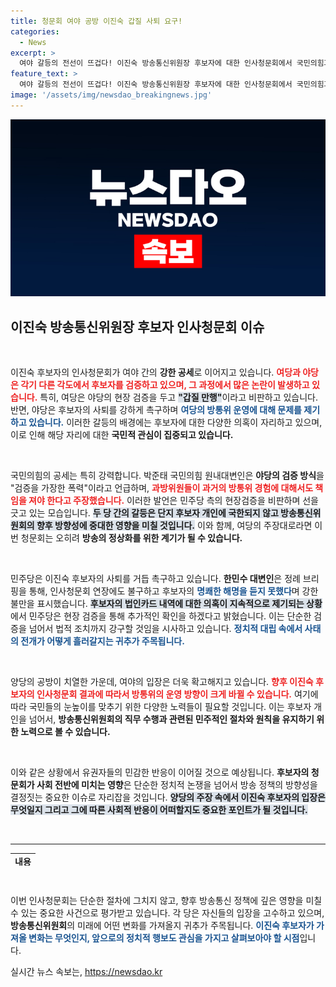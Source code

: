 ```yaml
---
title: 청문회 여야 공방 이진숙 갑질 사퇴 요구!
categories:
  - News
excerpt: >
  여야 갈등의 전선이 뜨겁다! 이진숙 방송통신위원장 후보자에 대한 인사청문회에서 국민의힘과 민주당이 날카로운 공세를 이어가며 현장검증까지 나섰다. 이 후보자의 사퇴 요구와 갑질 논란이 어떻게 전개될지 귀추가 주목된다.
feature_text: >
  여야 갈등의 전선이 뜨겁다! 이진숙 방송통신위원장 후보자에 대한 인사청문회에서 국민의힘과 민주당이 날카로운 공세를 이어가며 현장검증까지 나섰다. 이 후보자의 사퇴 요구와 갑질 논란이 어떻게 전개될지 귀추가 주목된다.
image: '/assets/img/newsdao_breakingnews.jpg'
---
```


<p><img src="/assets/img/newsdao_breakingnews.jpg" alt="ranknews 속보" /></p>

<h2 data-ke-size="size26">이진숙 방송통신위원장 후보자 인사청문회 이슈</h2>

<p data-ke-size="size16">&nbsp;</p>

<p>이진숙 후보자의 인사청문회가 여야 간의 <b>강한 공세</b>로 이어지고 있습니다. <b><span style="color: #ee2323;">여당과 야당은 각기 다른 각도에서 후보자를 검증하고 있으며, 그 과정에서 많은 논란이 발생하고 있습니다.</span></b> 특히, 여당은 야당의 현장 검증을 두고 <b><span style="background-color: #21538527;">"갑질 만행"</span></b>이라고 비판하고 있습니다. 반면, 야당은 후보자의 사퇴를 강하게 촉구하며 <b><span style="color: #1a5490;">여당의 방통위 운영에 대해 문제를 제기하고 있습니다.</span></b> 이러한 갈등의 배경에는 후보자에 대한 다양한 의혹이 자리하고 있으며, 이로 인해 해당 자리에 대한 <b>국민적 관심이 집중되고 있습니다.</b></p>

<p data-ke-size="size16">&nbsp;</p>

<p>국민의힘의 공세는 특히 강력합니다. 박준태 국민의힘 원내대변인은 <b>야당의 검증 방식</b>을 "검증을 가장한 폭력"이라고 언급하며, <b><span style="color: #ee2323;">과방위원들이 과거의 방통위 경험에 대해서도 책임을 져야 한다고 주장했습니다.</span></b> 이러한 발언은 민주당 측의 현장검증을 비판하며 선을 긋고 있는 모습입니다. <b><span style="background-color: #21538527;">두 당 간의 갈등은 단지 후보자 개인에 국한되지 않고 방송통신위원회의 향후 방향성에 중대한 영향을 미칠 것입니다.</span></b> 이와 함께, 여당의 주장대로라면 이번 청문회는 오히려 <b>방송의 정상화를 위한 계기가 될 수 있습니다.</b></p>

<p data-ke-size="size16">&nbsp;</p>

<p>민주당은 이진숙 후보자의 사퇴를 거듭 촉구하고 있습니다. <b>한민수 대변인</b>은 정례 브리핑을 통해, 인사청문회 연장에도 불구하고 후보자의 <b><span style="color: #1a5490;">명쾌한 해명을 듣지 못했다</span></b>며 강한 불만을 표시했습니다. <b><span style="background-color: #21538527;">후보자의 법인카드 내역에 대한 의혹이 지속적으로 제기되는 상황</span></b>에서 민주당은 현장 검증을 통해 추가적인 확인을 하겠다고 밝혔습니다. 이는 단순한 검증을 넘어서 법적 조치까지 강구할 것임을 시사하고 있습니다. <b><span style="color: #1a5490;">정치적 대립 속에서 사태의 전개가 어떻게 흘러갈지는 귀추가 주목됩니다.</span></b></p>

<p data-ke-size="size16">&nbsp;</p>

<p>양당의 공방이 치열한 가운데, 여야의 입장은 더욱 확고해지고 있습니다. <b><span style="color: #ee2323;">향후 이진숙 후보자의 인사청문회 결과에 따라서 방통위의 운영 방향이 크게 바뀔 수 있습니다.</span></b> 여기에 따라 국민들의 눈높이를 맞추기 위한 다양한 노력들이 필요할 것입니다. 이는 후보자 개인을 넘어서, <b>방송통신위원회의 직무 수행과 관련된 민주적인 절차와 원칙을 유지하기 위한 노력으로 볼 수 있습니다.</b> </p>

<p data-ke-size="size16">&nbsp;</p>

<p>이와 같은 상황에서 유권자들의 민감한 반응이 이어질 것으로 예상됩니다. <b>후보자의 청문회가 사회 전반에 미치는 영향</b>은 단순한 정치적 논쟁을 넘어서 방송 정책의 방향성을 결정짓는 중요한 이슈로 자리잡을 것입니다. <b><span style="background-color: #21538527;">양당의 주장 속에서 이진숙 후보자의 입장은 무엇일지 그리고 그에 따른 사회적 반응이 어떠할지도 중요한 포인트가 될 것입니다.</span></b> </p>

<p data-ke-size="size16">&nbsp;</p>

<hr />

<table style="width: 100%; height: 20px;">
    <tbody>
        <tr>
            <td style="text-align: center; height: 17px;"><b>내용</b></td>
        </tr>
        <tr>
            <td style="text-align: center; height: 17px;"><b>내용</b></td>
        </tr>
        <tr>
            <td style="text-align: center; height: 17px;"><b>내용</b></td>
        </tr>
    </tbody>
</table>

<p data-ke-size="size16">&nbsp;</p>

<p>이번 인사청문회는 단순한 절차에 그치지 않고, 향후 방송통신 정책에 깊은 영향을 미칠 수 있는 중요한 사건으로 평가받고 있습니다. 각 당은 자신들의 입장을 고수하고 있으며, <b>방송통신위원회</b>의 미래에 어떤 변화를 가져올지 귀추가 주목됩니다. <b><span style="color: #1a5490;">이진숙 후보자가 가져올 변화는 무엇인지, 앞으로의 정치적 행보도 관심을 가지고 살펴보아야 할 시점</span></b>입니다.</p>
실시간 뉴스 속보는, <a href="https://newsdao.kr" rel="dofollow">https://newsdao.kr</a>


